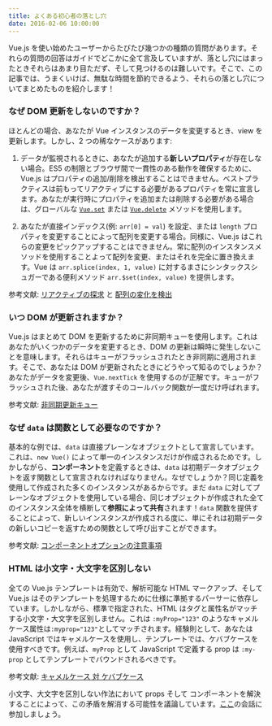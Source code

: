 ```yaml
---
title: よくある初心者の落とし穴
date: 2016-02-06 10:00:00
---
```


Vue.js を使い始めたユーザーからたびたび幾つかの種類の質問があります。それらの質問の回答はガイドでどこかに全て言及していますが、落とし穴にはまったときそれらはあまり目ただず、そして見つけるのは難しいです。そこで、この記事では、うまくいけば、無駄な時間を節約できるよう、それらの落とし穴についてまとめたものを紹介します！

<!-- more -->

### なぜ DOM 更新をしないのですか？

ほとんどの場合、あなたが Vue インスタンスのデータを変更するとき、view を更新します。しかし、2 つの稀なケースがあります:

1. データが監視されるときに、あなたが追加する**新しいプロパティ**が存在しない場合。ES5 の制限とブラウザ間で一貫性のある動作を確保するために、Vue.js はプロパティの追加/削除を検出することはできません。ベストプラクティスは前もってリアクティブにする必要があるプロパティを常に宣言します。あなたが実行時にプロパティを追加または削除する必要がある場合は、グローバルな [`Vue.set`](/api/#Vue-set) または [`Vue.delete`](/api/#Vue-delete) メソッドを使用します。

2. あなたが直接インデックス(例: `arr[0] = val`) を設定、または `length` プロパティを変更することによって配列を変更する場合。同様に、Vue.js はこれらの変更をピックアップすることはできません。常に配列のインスタンスメソッドを使用することよって配列を変更、またはそれを完全に置き換えます。Vue は `arr.splice(index, 1, value)` に対するまさにシンタックスシュガーである便利メソッド `arr.$set(index, value)` を提供します。

参考文献: [リアクティブの探求](/guide/reactivity.html) と [配列の変化を検出](/guide/list.html#配列の変化を検出)

### いつ DOM が更新されますか？

Vue.js はまとめて DOM を更新するために非同期キューを使用します。これはあなたがいくつかのデータを変更するとき、DOM の更新は瞬時に発生しないことを意味します。それらはキューがフラッシュされたとき非同期に適用されます。そこで、あなたは DOM が更新されたときにどうやって知るのでしょうか？あなたがデータを変更後、`Vue.nextTick` を使用するのが正解です。キューがフラッシュされた後、あなたが渡すそのコールバック関数が一度だけ呼ばれます。

参考文献: [非同期更新キュー](/guide/reactivity.html#非同期更新キュー)

### なぜ `data` は関数として必要なのですか？

基本的な例では、`data` は直接プレーンなオブジェクトとして宣言しています。これは、`new Vue()` によって単一のインスタンスだけが作成されるためです。しかしながら、**コンポーネント**を定義するときは、`data` は初期データオブジェクトを返す関数として宣言されなければなりません。なぜでしょうか？同じ定義を使用して作成された多くのインスタンスがあるからです。まだ `data` に対してプレーンなオブジェクトを使用している場合、同じオブジェクトが作成された全てのインスタンス全体を横断して**参照によって共有**されます！`data` 関数を提供することによって、新しいインスタンスが作成される度に、単にそれは初期データの新しいコピーを返すための関数として呼び出すことができます。

参考文献: [コンポーネントオプションの注意事項](/guide/components.html#コンポーネントオプションの注意事項)

### HTML は小文字・大文字を区別しない

全ての Vue.js テンプレートは有効で、解析可能な HTML マークアップ、そして Vue.js はそのテンプレートを処理するために仕様に準拠するパーサーに依存しています。しかしながら、標準で指定された、HTML はタグと属性名がマッチする小文字・大文字を区別しません。これは `:myProp="123"` のようなキャメルケース属性は`:myprop="123"`としてマッチされます。経験則として、あなたは JavaScript ではキャメルケースを使用し、テンプレートでは、ケバブケースを使用すべきです。例えば、`myProp` として JavaScript で定義する prop は `:my-prop` としてテンプレートでバウンドされるべきです。

参考文献: [キャメルケース 対 ケバブケース](/guide/components.html#キャメルケース_対_ケバブケース)

小文字、大文字を区別しない作法において props そして コンポーネントを解決することによって、この矛盾を解消する可能性を議論しています。[ここ](https://github.com/vuejs/vue/issues/2308)の会話に参加しましょう。
